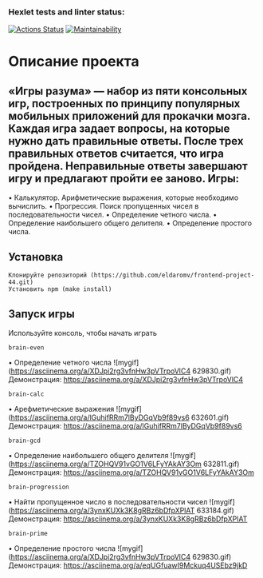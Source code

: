 ### Hexlet tests and linter status:
[![Actions Status](https://github.com/eldaromv/frontend-project-44/actions/workflows/hexlet-check.yml/badge.svg)](https://github.com/eldaromv/frontend-project-44/actions)
[![Maintainability](https://api.codeclimate.com/v1/badges/36a386a5d040c0f4cafa/maintainability)](https://codeclimate.com/github/eldaromv/frontend-project-44/maintainability)

# Описание проекта
## «Игры разума» — набор из пяти консольных игр, построенных по принципу популярных мобильных приложений для прокачки мозга. Каждая игра задает вопросы, на которые нужно дать правильные ответы. После трех правильных ответов считается, что игра пройдена. Неправильные ответы завершают игру и предлагают пройти ее заново. Игры:
•	Калькулятор. Арифметические выражения, которые необходимо вычислить.
•	Прогрессия. Поиск пропущенных чисел в последовательности чисел.
•	Определение четного числа.
•	Определение наибольшего общего делителя.
•	Определение простого числа.
## Установка
```
Клонируйте репозиторий (https://github.com/eldaromv/frontend-project-44.git)
Установить npm (make install)
```
## Запуск игры
Используйте консоль, чтобы начать играть
```
brain-even
```
• Определение четного числа
![mygif](https://asciinema.org/a/XDJpi2rg3vfnHw3pVTrpoVlC4 629830.gif)
Демонстрация: https://asciinema.org/a/XDJpi2rg3vfnHw3pVTrpoVlC4

```
brain-calc
```
• Арефметические выражения
![mygif](https://asciinema.org/a/lGuhifRRm7lByDGqVb9f89vs6 632601.gif)
Демонстрация: https://asciinema.org/a/lGuhifRRm7lByDGqVb9f89vs6

```
brain-gcd
```
• Определение наибольшего общего делителя
![mygif](https://asciinema.org/a/TZOHQV91vGO1V6LFyYAkAY3Om 632811.gif)
Демонстрация: https://asciinema.org/a/TZOHQV91vGO1V6LFyYAkAY3Om

```
brain-progression
```
• Найти пропущенное число в последовательности чисел
![mygif](https://asciinema.org/a/3ynxKUXk3K8gRBz6bDfpXPlAT 633184.gif)
Демонстрация: https://asciinema.org/a/3ynxKUXk3K8gRBz6bDfpXPlAT

```
brain-prime
```
• Определение простого числа
![mygif](https://asciinema.org/a/XDJpi2rg3vfnHw3pVTrpoVlC4 629830.gif)
Демонстрация: https://asciinema.org/a/eqUGfuawI9Mckuq4USEbz9jkD
